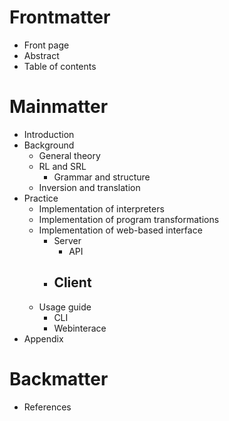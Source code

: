 # Frontmatter
- Front page
- Abstract
- Table of contents

# Mainmatter
- Introduction
- Background
  - General theory
  - RL and SRL
    - Grammar and structure
  - Inversion and translation
- Practice
  - Implementation of interpreters
  - Implementation of program transformations
  - Implementation of web-based interface
    - Server
      - API
    - Client
      -
  - Usage guide
    - CLI
    - Webinterace
- Appendix

# Backmatter
- References
